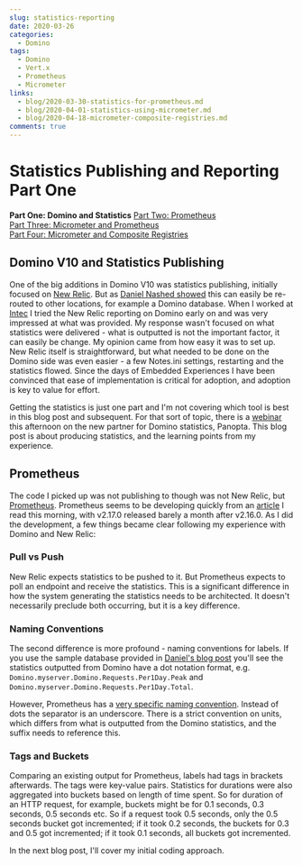 ```yaml
---
slug: statistics-reporting
date: 2020-03-26
categories:
  - Domino
tags: 
  - Domino
  - Vert.x
  - Prometheus
  - Micrometer
links:
  - blog/2020-03-30-statistics-for-prometheus.md
  - blog/2020-04-01-statistics-using-micrometer.md
  - blog/2020-04-18-micrometer-composite-registries.md
comments: true
---
```

# Statistics Publishing and Reporting Part One

**Part One: Domino and Statistics**
[Part Two: Prometheus](./2020-03-30-statistics-for-prometheus.md)  
[Part Three: Micrometer and Prometheus](./2020-04-01-statistics-using-micrometer.md)  
[Part Four: Micrometer and Composite Registries](./2020-04-18-micrometer-composite-registries.md)

## Domino V10 and Statistics Publishing

One of the big additions in Domino V10 was statistics publishing, initially focused on [New Relic](https://newrelic.com/). But as [Daniel Nashed showed](http://blog.nashcom.de/nashcomblog.nsf/dx/domino-10-statistic-collection.htm) this can easily be re-routed to other locations, for example a Domino database. When I worked at [Intec](https://www.intec.co.uk/) I tried the New Relic reporting on Domino early on and was very impressed at what was provided. My response wasn't focused on what statistics were delivered - what is outputted is not the important factor, it can easily be change. My opinion came from how easy it was to set up. New Relic itself is straightforward, but what needed to be done on the Domino side was even easier - a few Notes.ini settings, restarting and the statistics flowed. Since the days of Embedded Experiences I have been convinced that ease of implementation is critical for adoption, and adoption is key to value for effort.

<!-- more -->

Getting the statistics is just one part and I'm not covering which tool is best in this blog post and subsequent. For that sort of topic, there is a [webinar](https://register.gotowebinar.com/register/7882842366917205516) this afternoon on the new partner for Domino statistics, Panopta. This blog post is about producing statistics, and the learning points from my experience.

## Prometheus

The code I picked up was not publishing to though was not New Relic, but [Prometheus](https://prometheus.io/). Prometheus seems to be developing quickly from an [article](https://devclass.com/2020/03/25/prometheus-lights-up-v2-17-0/) I read this morning, with v2.17.0 released barely a month after v2.16.0. As I did the development, a few things became clear following my experience with Domino and New Relic:

### Pull vs Push

New Relic expects statistics to be pushed to it. But Prometheus expects to poll an endpoint and receive the statistics. This is a significant difference in how the system generating the statistics needs to be architected. It doesn't necessarily preclude both occurring, but it is a key difference.

### Naming Conventions

The second difference is more profound - naming conventions for labels. If you use the sample database provided in [Daniel's blog post](http://blog.nashcom.de/nashcomblog.nsf/dx/domino-10-statistic-collection.htm) you'll see the statistics outputted from Domino have a dot notation format, e.g. `Domino.myserver.Domino.Requests.Per1Day.Peak` and `Domino.myserver.Domino.Requests.Per1Day.Total`.

However, Prometheus has a [very specific naming convention](https://prometheus.io/docs/practices/naming/). Instead of dots the separator is an underscore. There is a strict convention on units, which differs from what is outputted from the Domino statistics, and the suffix needs to reference this.

### Tags and Buckets

Comparing an existing output for Prometheus, labels had tags in brackets afterwards. The tags were key-value pairs. Statistics for durations were also aggregated into buckets based on length of time spent. So for duration of an HTTP request, for example, buckets might be for 0.1 seconds, 0.3 seconds, 0.5 seconds etc. So if a request took 0.5 seconds, only the 0.5 seconds bucket got incremented; if it took 0.2 seconds, the buckets for 0.3 and 0.5 got incremented; if it took 0.1 seconds, all buckets got incremented.

In the next blog post, I'll cover my initial coding approach.